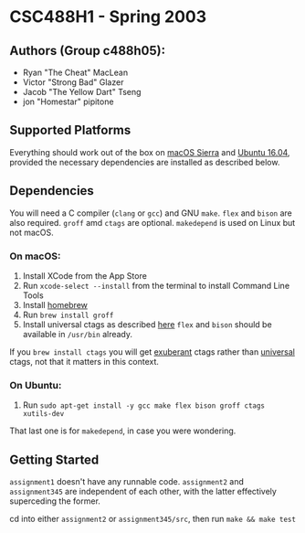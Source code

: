 # CSC488H1 - Spring 2003

## Authors (Group c488h05):
* Ryan "The Cheat" MacLean
* Victor "Strong Bad" Glazer
* Jacob "The Yellow Dart" Tseng
* jon "Homestar" pipitone

## Supported Platforms
Everything should work out of the box on [macOS Sierra](https://www.apple.com/macos/sierra/) 
and [Ubuntu 16.04](https://www.ubuntu.com/download/desktop), provided the necessary dependencies are 
installed as described below.

## Dependencies
You will need a C compiler (`clang` or `gcc`) and GNU `make`. `flex` and `bison` are also required. 
`groff` amd `ctags` are optional. `makedepend` is used on Linux but not macOS.

### On macOS:
1. Install XCode from the App Store
2. Run `xcode-select --install` from the terminal to install Command Line Tools
3. Install [homebrew](https://brew.sh/)
4. Run `brew install groff`
5. Install universal ctags as described [here](https://github.com/universal-ctags/homebrew-universal-ctags)
`flex` and `bison` should be available in `/usr/bin` already. 

If you `brew install ctags` you will get [exuberant](http://ctags.sourceforge.net/) ctags rather than 
[universal](https://github.com/universal-ctags) ctags, not that it matters in this context.

### On Ubuntu:
1. Run `sudo apt-get install -y gcc make flex bison groff ctags xutils-dev`

That last one is for `makedepend`, in case you were wondering. 

## Getting Started
`assignment1` doesn't have any runnable code. `assignment2` and `assignment345` are independent of each 
other, with the latter effectively superceding the former. 

cd into either `assignment2` or `assignment345/src`, then run `make && make test`
